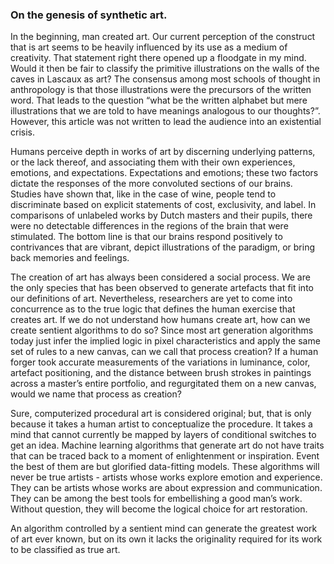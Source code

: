 ### On the genesis of synthetic art.

In the beginning, man created art. Our current perception of the construct that is art seems to be heavily influenced by its use as a medium of creativity. That statement right there opened up a floodgate in my mind. Would it then be fair to classify the primitive illustrations on the walls of the caves in Lascaux as art? The consensus among most schools of thought in anthropology is that those illustrations were the precursors of the written word. That leads to the question “what be the written alphabet but mere illustrations that we are told to have meanings analogous to our thoughts?”. However, this article was not written to lead the audience into an existential crisis.

Humans perceive depth in works of art by discerning underlying patterns, or the lack thereof, and associating them with their own experiences, emotions, and expectations. Expectations and emotions; these two factors dictate the responses of the more convoluted sections of our brains. Studies have shown that, like in the case of wine, people tend to discriminate based on explicit statements of cost, exclusivity, and label. In comparisons of unlabeled works by Dutch masters and their pupils, there were no detectable differences in the regions of the brain that were stimulated. The bottom line is that our brains respond positively to contrivances that are vibrant, depict illustrations of the paradigm, or bring back memories and feelings.

The creation of art has always been considered a social process. We are the only species that has been observed to generate artefacts that fit into our definitions of art. Nevertheless, researchers are yet to come into concurrence as to the true logic that defines the human exercise that creates art. If we do not understand how humans create art, how can we create sentient algorithms to do so? Since most art generation algorithms today just infer the implied logic in pixel characteristics and apply the same set of rules to a new canvas, can we call that process creation? If a human forger took accurate measurements of the variations in luminance, color, artefact positioning, and the distance between brush strokes in paintings across a master’s entire portfolio, and regurgitated them on a new canvas, would we name that process as creation?

Sure, computerized procedural art is considered original; but, that is only because it takes a human artist to conceptualize the procedure. It takes a mind that cannot currently be mapped by layers of conditional switches to get an idea. Machine learning algorithms that generate art do not have traits that can be traced back to a moment of enlightenment or inspiration. Event the best of them are but glorified data-fitting models. These algorithms will never be true artists - artists whose works explore emotion and experience. They can be artists whose works are about expression and communication. They can be among the best tools for embellishing a good man’s work. Without question, they will become the logical choice for art restoration.

An algorithm controlled by a sentient mind can generate the greatest work of art ever known, but on its own it lacks the originality required for its work to be classified as true art.